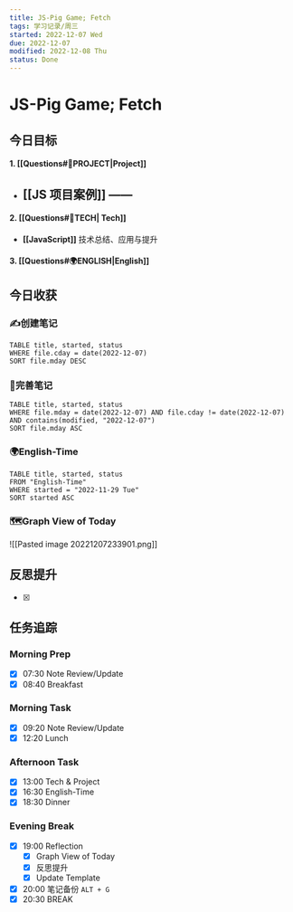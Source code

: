```yaml
---
title: JS-Pig Game; Fetch
tags: 学习记录/周三
started: 2022-12-07 Wed
due: 2022-12-07
modified: 2022-12-08 Thu
status: Done
---
```

# JS-Pig Game; Fetch
## 今日目标
#### 1. [[Questions#🚀PROJECT|Project]]
- [[JS 项目案例]] ——
	- 
#### 2. [[Questions#🚀TECH| Tech]]
- **[[JavaScript]]** 技术总结、应用与提升
#### 3. [[Questions#🌍ENGLISH|English]]

## 今日收获
### ✍️创建笔记

```dataview
TABLE title, started, status
WHERE file.cday = date(2022-12-07)
SORT file.mday DESC
```

### 📝完善笔记

```dataview
TABLE title, started, status
WHERE file.mday = date(2022-12-07) AND file.cday != date(2022-12-07) AND contains(modified, "2022-12-07")
SORT file.mday ASC
```

### 🌍English-Time

```dataview
TABLE title, started, status
FROM "English-Time"
WHERE started = "2022-11-29 Tue"
SORT started ASC
```

### 🗺️Graph View of Today
![[Pasted image 20221207233901.png]]
## 反思提升
- [x] 
## 任务追踪
### Morning Prep
- [x] 07:30 Note Review/Update
- [x] 08:40 Breakfast
### Morning Task
- [x] 09:20 Note Review/Update
- [x] 12:20 Lunch
### Afternoon Task
- [x] 13:00 Tech & Project
- [x] 16:30 English-Time
- [x] 18:30 Dinner
### Evening Break
- [x] 19:00 Reflection
	- [x] Graph View of Today
	- [x] 反思提升
	- [x] Update Template 
- [x] 20:00 笔记备份 `ALT + G`
- [x] 20:30 BREAK